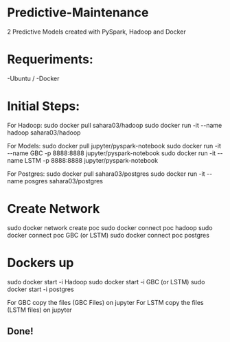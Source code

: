 # Predictive-Maintenance
2 Predictive Models created with PySpark, Hadoop and Docker

# Requeriments:
-Ubuntu /
-Docker 

# Initial Steps:
  For Hadoop:
  sudo docker pull sahara03/hadoop
  sudo docker run -it --name hadoop sahara03/hadoop

  For Models:
  sudo docker pull jupyter/pyspark-notebook
  sudo docker run -it --name GBC -p 8888:8888 jupyter/pyspark-notebook
  sudo docker run -it --name LSTM -p 8888:8888 jupyter/pyspark-notebook

  For Postgres:
  sudo docker pull sahara03/postgres
  sudo docker run -it --name posgres sahara03/postgres
  
 # Create Network
 sudo docker network create poc
 sudo docker connect poc hadoop
 sudo docker connect poc GBC (or LSTM)
 sudo docker connect poc postgres
 
 # Dockers up
 sudo docker start -i Hadoop
 sudo docker start -i GBC (or LSTM)
 sudo docker start -i postgres
 
 For GBC copy the files (GBC Files) on jupyter
 For LSTM copy the files (LSTM files) on jupyter
 
## Done!
 
